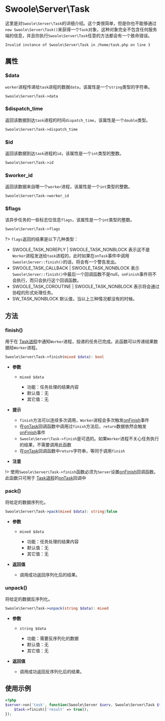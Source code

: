 # Swoole\Server\Task

这里是对`Swoole\Server\Task`的详细介绍。这个类很简单，但是你也不能够通过`new Swoole\Server\Task()`来获得一个`Task`对象，这种对象完全不包含任何服务端的信息，并且你执行`Swoole\Server\Task`任意的方法都会有一个致命错误。

```shell
Invalid instance of Swoole\Server\Task in /home/task.php on line 3
```


## 属性

### $data
`worker`进程传递给`task`进程的数据`data`，该属性是一个`string`类型的字符串。

```php
Swoole\Server\Task->data
```

### $dispatch_time
返回该数据到达`task`进程的时间`dispatch_time`，该属性是一个`double`类型。

```php
Swoole\Server\Task->dispatch_time
```

### $id
返回该数据到达`task`进程的`id`，该属性是一个`int`类型的整数。

```php
Swoole\Server\Task->id
```

### $worker_id
返回该数据来自哪一个`worker`进程，该属性是一个`int`类型的整数。

```php
Swoole\Server\Task->worker_id
```

### $flags
该异步任务的一些标志位信息`flags`，该属性是一个`int`类型的整数。

```php
Swoole\Server\Task->flags
```

?> `flags`返回的结果是以下几种类型：  
  - SWOOLE_TASK_NOREPLY | SWOOLE_TASK_NONBLOCK 表示这不是`Worker`进程发送给`task`进程的，此时如果在`onTask`事件中调用`Swoole\Server::finish()`的话，将会有一个警告发出。  
  - SWOOLE_TASK_CALLBACK | SWOOLE_TASK_NONBLOCK 表示`Swoole\Server::finish()`中最后一个回调函数不是null，`onFinish`事件将不会执行，而只会执行这个回调函数。 
  - SWOOLE_TASK_COROUTINE | SWOOLE_TASK_NONBLOCK 表示将会通过协程的形式处理任务。 
  - SW_TASK_NONBLOCK 默认值，当以上三种情况都没有的时候。

## 方法

### finish()

用于在 [Task进程](/learn?id=taskworker进程)中通知`Worker`进程，投递的任务已完成。此函数可以传递结果数据给`Worker`进程。

```php
Swoole\Server\Task->finish(mixed $data): bool
```

  * **参数**

    * `mixed $data`

      * 功能：任务处理的结果内容
      * 默认值：无
      * 其它值：无

  * **提示**
    * `finish`方法可以连续多次调用，`Worker`进程会多次触发[onFinish](/server/events?id=onfinish)事件
    * 在[onTask](/server/events?id=ontask)回调函数中调用过`finish`方法后，`return`数据依然会触发[onFinish](/server/events?id=onfinish)事件
    * `Swoole\Server\Task->finish`是可选的。如果`Worker`进程不关心任务执行的结果，不需要调用此函数
    * 在[onTask](/server/events?id=ontask)回调函数中`return`字符串，等同于调用`finish`

  * **注意**

  !> 使用`Swoole\Server\Task->finish`函数必须为`Server`设置[onFinish](/server/events?id=onfinish)回调函数。此函数只可用于 [Task进程](/learn?id=taskworker进程)的[onTask](/server/events?id=ontask)回调中


### pack()

将给定的数据序列化。

```php
Swoole\Server\Task->pack(mixed $data): string|false
```

  * **参数**

    * `mixed $data`

      * 功能：任务处理的结果内容
      * 默认值：无
      * 其它值：无

  * **返回值**
    * 调用成功返回序列化后的结果。 

### unpack()

将给定的数据反序列化。

```php
Swoole\Server\Task->unpack(string $data): mixed
```

  * **参数**

    * `string $data`

      * 功能：需要反序列化的数据
      * 默认值：无
      * 其它值：无

  * **返回值**
    * 调用成功返回反序列化后的结果。 

## 使用示例
```php
<?php
$server->on('task', function(Swoole\Server $serv, Swoole\Server\Task $task) {
    $task->finish(['result' => true]);
});
```
